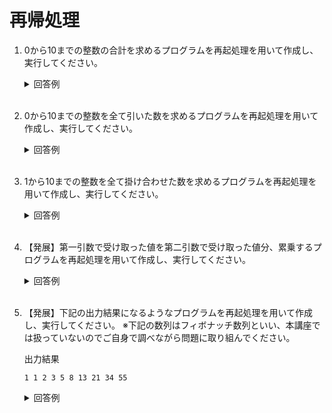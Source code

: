 # 再帰処理

1. 0から10までの整数の合計を求めるプログラムを再起処理を用いて作成し、実行してください。

	<details><summary>回答例</summary><div>
		
	```
    def test(num)
        if num > 10
            return 0
        else
            return test(num + 1) + num
        end
    end

    puts test(1)
	```
		
	</div></details>
	

	<br>

2. 0から10までの整数を全て引いた数を求めるプログラムを再起処理を用いて作成し、実行してください。

	<details><summary>回答例</summary><div>
		
	```
    def test(num)
        if num > 10
            return 0
        else
            return test(num + 1) - num
        end
    end

    puts test(1)
	```
		
	</div></details>

	<br>

3. 1から10までの整数を全て掛け合わせた数を求めるプログラムを再起処理を用いて作成し、実行してください。

	<details><summary>回答例</summary><div>
		
	```
    def test(num)
        if num > 10
            return 1
        else
            return test(num + 1) * num
        end
    end

    puts test(1)
	```
	
	</div></details>
	
	<br>

4. 【発展】第一引数で受け取った値を第二引数で受け取った値分、累乗するプログラムを再起処理を用いて作成し、実行してください。

	<details><summary>回答例</summary><div>
		
	```
    def test(num1, num2)
        if num2 == 0
            return 1
        else
            return num1 * test(num1, num2 - 1)
        end
    end

    puts test(3, 3)
	```
		
	</div></details>
	
	<br>

5. 【発展】下記の出力結果になるようなプログラムを再起処理を用いて作成し、実行してください。
※下記の数列はフィボナッチ数列といい、本講座では扱っていないのでご自身で調べながら問題に取り組んでください。
    
    出力結果

    ```
    1 1 2 3 5 8 13 21 34 55 
    ```



	<details><summary>回答例</summary><div>
		
	```
    def test(num)
        if num == 0
            return 0
        elsif num == 1
            return 1
        else
            return test(num - 1) + test(num - 2)
        end
    end

    count = 10
    for i in 1..count
        fibonacci_number = test(i)
        print fibonacci_number
        print " "
    end
	```
		
	</div></details>
	
	<br>
